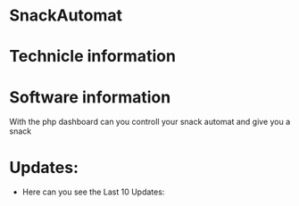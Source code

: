 # SnackAutomat

# Technicle information

# Software information
With the php dashboard can you controll your snack automat and give you a snack

# Updates:

- Here can you see the Last 10 Updates: